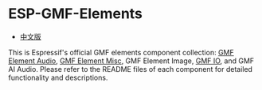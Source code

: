 # ESP-GMF-Elements

- [中文版](./README_CN.md)

This is Espressif's official GMF elements component collection: [GMF Element Audio](./gmf_audio/README.md), [GMF Element Misc](./gmf_misc/README.md), GMF Element Image, [GMF IO](./gmf_io/README.md), and GMF AI Audio. Please refer to the README files of each component for detailed functionality and descriptions.
